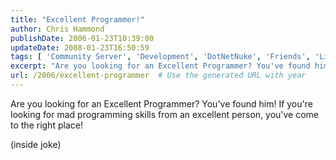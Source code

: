 ```yaml
---
title: "Excellent Programmer!"
author: Chris Hammond
publishDate: 2006-01-23T10:39:00
updateDate: 2008-01-23T16:50:59
tags: [ 'Community Server', 'Development', 'DotNetNuke', 'Friends', 'Life News', 'SEO', 'Site News', 'Technology' ]
excerpt: "Are you looking for an Excellent Programmer? You've found him! If you're looking for mad programming skills from an excellent person, you've come to the right place! (inside..."
url: /2006/excellent-programmer  # Use the generated URL with year
---
```

<P>Are you looking for an Excellent Programmer? You've found him! If you're looking for mad programming skills from an excellent person, you've come to the right place!</P> <P>(inside joke)</P>
